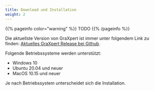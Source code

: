 ```yaml
---
title: Download und Installation
weight: 2
---
```


{{% pageinfo color="warning" %}}
TODO
{{% /pageinfo %}}

Die aktuellste Version von GraXpert ist immer unter folgendem Link zu finden: [Aktuelles GraXpert Release bei Github](https://github.com/Steffenhir/GraXpert/releases/latest).

Folgende Betriebssysteme werden unterstützt:
* Windows 10
* Ubuntu 20.04 und neuer
* MacOS 10.15 und neuer

Je nach Betriebssystem unterscheidet sich die Installation.